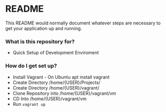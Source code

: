 # README #

This README would normally document whatever steps are necessary to get your application up and running.

### What is this repository for? ###

* Quick Setup of Development Enviroment

### How do I get set up? ###
* Install Vagrant - On Ubuntu apt install vagrant
* Create Directory /home/{USER}/Projects/
* Create Directory /home/{USER}/vagrant/
* Clone Repository into /home/{USER}/vagrant/vm
* CD Into  /home/{USER}/vagrant/vm
* Run `vagrant up`
